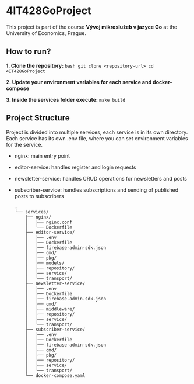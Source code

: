 # 4IT428GoProject

This project is part of the course **Vývoj mikroslužeb v jazyce Go** at the University of Economics, Prague.

## How to run?

**1. Clone the repository:**
    ```bash
    git clone <repository-url>
    cd 4IT428GoProject
    ```

**2. Update your environment variables for each service and docker-compose**

**3. Inside the services folder execute:**
    ```
    make build
    ```


## Project Structure
Project is divided into multiple services, each service is in its own directory. Each service has its own .env file, where you can set environment variables for the service.

- nginx: main entry point
- editor-service: handles register and login requests
- newsletter-service: handles CRUD operations for newsletters and posts
- subscriber-service: handles subscriptions and sending of published posts to subscribers

    ```
    .
    └── services/
        ├── nginx/
        │   ├── nginx.conf
        │   └── Dockerfile
        ├── editor-service/
        │   ├── .env
        │   ├── Dockerfile
        │   ├── firebase-admin-sdk.json
        │   ├── cmd/
        │   ├── pkg/
        │   ├── models/
        │   ├── repository/
        │   ├── service/
        │   └── transport/
        ├── newsletter-service/
        │   ├── .env
        │   ├── Dockerfile
        │   ├── firebase-admin-sdk.json
        │   ├── cmd/
        │   ├── middleware/
        │   ├── repository/
        │   ├── service/
        │   └── transport/
        ├── subscriber-service/
        │   ├── .env
        │   ├── Dockerfile
        │   ├── firebase-admin-sdk.json
        │   ├── cmd/
        │   ├── pkg/
        │   ├── repository/
        │   ├── service/
        │   └── transport/
        └── docker-compose.yaml
    ```